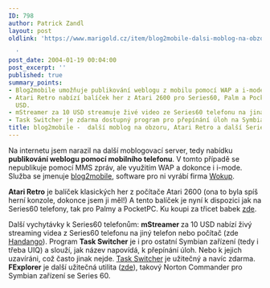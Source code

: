 ```yaml
---
ID: 798
author: Patrick Zandl
layout: post
oldlink: 'https://www.marigold.cz/item/blog2mobile-dalsi-moblog-na-obzoru-atari-retro-a-dalsi-series-60-software

  '
post_date: 2004-01-19 00:04:00
post_excerpt: ''
published: true
summary_points:
- Blog2mobile umožňuje publikování weblogu z mobilu pomocí WAP a i-mode, nikoliv MMS.
- Atari Retro nabízí balíček her z Atari 2600 pro Series60, Palm a PocketPC za 30
  USD.
- mStreamer za 10 USD streamuje živé video ze Series60 telefonu na jiná zařízení.
- Task Switcher je zdarma dostupný program pro přepínání úloh na Symbian zařízeních.
title: blog2mobile -  další moblog na obzoru, Atari Retro a další Series 60 software
---
```


<p>
Na internetu jsem narazil na další moblogovací server, tedy nabídku <STRONG>publikování weblogu pomocí mobilního telefonu</STRONG>. V tomto případě se nepublikuje pomocí MMS zpráv, ale využitím WAP a dokonce i i-mode. Služba se jmenuje <A href="http://www.b2mob.com/">blog2mobile</A>, software pro ni vyrábí firma <A href="http://www.wokup.com/" target=_blank>Wokup</A>.</p>

<p>
<STRONG>Atari Retro</STRONG> je balíček klasických her z počítače Atari 2600 (ona to byla spíš herní konzole, dokonce jsem ji měl!) A tento balíček je nyní k dispozici jak na Series60 telefony, tak pro Palmy a PocketPC. Ku koupi za třicet babek <A href="http://www.mobilewizardry.com/multi-platform/atariretro/" target=_blank>zde</A>.</p>

<p>
Další vychytávky k Series60 telefonům: <STRONG>mStreamer </STRONG>za 10 USD nabízí živý streaming videa z Series60 telefonu na jiný telefon nebo počítač (zde <A href="http://www.handango.com/PlatformProductDetail.jsp?productType=2&amp;optionId=1_4_2&amp;jid=9A277657E2ED153XAA8A27AX6EX9BD5B&amp;platformId=4&amp;siteId=1&amp;productId=95110&amp;sectionId=0&amp;catalog=20&amp;txtSearch=streamer" target=_blank>Handango</A>). Program <STRONG>Task Switcher</STRONG> je i pro ostatní Symbian zařízení (tedy i třeba UIQ) a slouží, jak název napovídá, k přepínání úloh. Nebo k jejich uzavíráni, což často jinak nejde. <A href="http://www.ki-ag.de/html/tech/nokiaswitcher.html" target=_blank>Task Switcher</A> je užitečný a navíc zdarma. <STRONG>FExplorer</STRONG> je další užitečná utilita (<A href="http://users.skynet.be/domi/fexplorer.htm" target=_blank>zde</A>), takový Norton Commander pro Symbian zařízení se Series 60.</p>